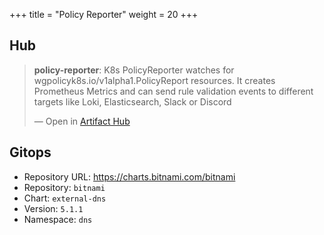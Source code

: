+++
title = "Policy Reporter"
weight = 20
+++

## Hub

<div class="artifacthub-widget" data-url="https://artifacthub.io/packages/helm/policy-reporter/policy-reporter" data-theme="light" data-header="true" data-responsive="false"><blockquote><p lang="en" dir="ltr"><b>policy-reporter</b>: K8s PolicyReporter watches for wgpolicyk8s.io/v1alpha1.PolicyReport resources. It creates Prometheus Metrics and can send rule validation events to different targets like Loki, Elasticsearch, Slack or Discord </p>&mdash; Open in <a href="https://artifacthub.io/packages/helm/policy-reporter/policy-reporter">Artifact Hub</a></blockquote></div><script async src="https://artifacthub.io/artifacthub-widget.js"></script>

## Gitops

<!-- BEGIN_PORTEFAIX_DOC -->

* Repository URL: https://charts.bitnami.com/bitnami
* Repository: `bitnami`
* Chart: `external-dns`
* Version: `5.1.1`
* Namespace: `dns`

<!-- END_PORTEFAIX_DOC -->
